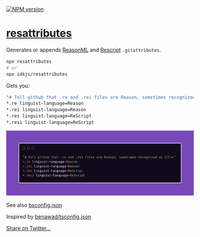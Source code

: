 [![NPM version](https://img.shields.io/npm/v/resattributes.svg?style=flat)](https://www.npmjs.com/package/resattributes)

# [resattributes](https://git.io/resattributes)

Generates or appends [ReasonML](https://git.io/reasonml) and [Rescript](https://rescript-lang.org/) `.gitattributes`.

```sh
npx resattributes
# or
npx idkjs/resattributes
```

Gets you:

```sh
"# Tell github that .re and .rei files are Reason, sometimes recognized as C/C++"
*.re linguist-language=Reason 
*.rei linguist-language=Reason
*.res linguist-language=ReScript
*.resi linguist-language=ReScript
```

![image](./attributes.png)


See also [bsconfig.json](https://git.io/bsconfig.json)

Inspired by [benawad/tsconfig.json](https://github.com/benawad/tsconfig.json)

[Share on Twitter...](https://twitter.com/share?text=Quickly+add+reasonml+and+rescript+attributes+to+your+project+https://github.com/idkjs/resattributes)

